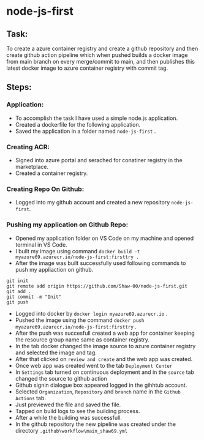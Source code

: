 # node-js-first

## Task:
To create a azure container registry and create a github repository and then create github action pipeline which when pushed builds a docker image from main branch on every merge/commit to main, and then publishes this latest docker image to azure container registry with commit tag.

## Steps:

### Application:
- To accomplish the task I have used a simple node.js application.
- Created a dockerfile for the following application.
- Saved the application in a folder named `node-js-first` .

### Creating ACR:
- Signed into azure portal and serached for conatiner registry in the marketplace.
- Created a container registry.

### Creating Repo On Github:
- Logged into my github account and created a new repository `node-js-first`.

### Pushing my application on Github Repo:
- Opened my application folder on VS Code on my machine and opened terminal in VS Code.
- I built my image using command `docker build -t  myazure69.azurecr.io/node-js-first:firsttry . `
- After the image was built successfully used following commands to push my appliaction on github.
```
git init
git remote add origin https://github.com/Shaw-00/node-js-first.git
git add .
git commit -m "Init"
git push
```
- Logged into docker by `docker login myazure69.azurecr.io` .
- Pushed the image using the command `docker push myazure69.azurecr.io/node-js-first:firsttry` .
- After the push was succesfull created a web app for container keeping the resource group name same as container registry.
- In the tab docker changed the image source to azure container registry and selected the image and tag.
- After that clicked on `review and create` and the web app was created.
- Once web app was created went to the tab `Deployment Center`
- In `Settings` tab turned on continuous deployment and in the `source` tab changed the source to github action
- Github signin dialogue box appeared logged in the gihhtub account.
- Selected `Organization`, `Repository` and `branch` name in the `Github Actions` tab.
- Just previewed the file and saved the file.
- Tapped on build logs to see the building process.
- After a while the building was successfull.
- In the github repository the new pipeline was created under the directory `.github\workflow\main_shaw69.yml`
